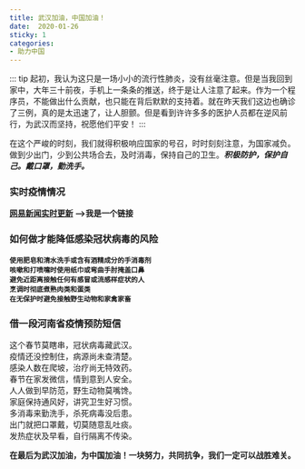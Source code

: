 ```yaml
---
title: 武汉加油，中国加油！
date:  2020-01-26
sticky: 1
categories:
- 助力中国
---
```


::: tip
起初，我认为这只是一场小小的流行性肺炎，没有丝毫注意。但是当我回到家中，大年三十前夜，手机上一条条的推送，终于是让人注意了起来。作为一个程序员，不能做出什么贡献，也只能在背后默默的支持着。就在昨天我们这边也确诊了三例，真的是太迅速了，让人胆颤。但是看到许许多多的医护人员都在逆风前行，为武汉而坚持，祝愿他们平安！
:::

在这个严峻的时刻，我们就得积极响应国家的号召，时时刻刻注意，为国家减负。做到少出门，少到公共场合去，及时消毒，保持自己的卫生。***积极防护，保护自己。戴口罩，勤洗手。***


### 实时疫情情况

**[网易新闻实时更新](https://news.163.com/special/epidemic/) -->我是一个链接**


### 如何做才能降低感染冠状病毒的风险
**`使用肥皂和清水洗手或含有酒精成分的手消毒剂`<br>
`咳嗽和打喷嚏时使用纸巾或弯曲手肘掩盖口鼻`<br>
`避免近距离接触任何有感冒或流感样症状的人`<br>
`烹调时彻底煮熟肉类和蛋类`<br>
`在无保护时避免接触野生动物和家禽家畜`**

### 借一段河南省疫情预防短信

这个春节莫瞎串，冠状病毒藏武汉。<br>
疫情还没控制住，病源尚未查清楚。<br>
感染人数在爬坡，治疗尚无特效药。<br>
春节在家发微信，情到意到人安全。<br>
人人做到早防范，野生动物莫嘴馋。<br>
家庭保持通风好，讲究卫生好习惯。<br>
多消毒来勤洗手，杀死病毒没后患。<br>
出门就把口罩戴，切莫随意乱吐痰。<br>
发热症状及早看，自行隔离不传染。


**在最后为武汉加油，为中国加油！一块努力，共同抗争，我们一定可以战胜难关。**
